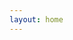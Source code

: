 ```yaml
---
layout: home
---
```


<script setup>
import { useData } from "vitepress";
import SiteHome from "vitepress-sls-blog-tmpl/SiteHome.vue";
import { PROPS } from "../.vitepress/props.js";

const { theme, localeIndex } = useData();

const hero = {
  name: "Проект Эдем",
  text: "Анархисткие коммуны",
  tagline: "Проект по созданию сети анархистких коммун сочетающие в себе как принципы социализма, так и рыночные",
  image: {
    src: theme.value.mainHeroImg,
    alt: "Project Edem logo",
  },
  actions: [
    {
      theme: "brand",
      text: `📃 About the project`,
      link: `/${localeIndex.value}/doc/about`,
    },
    {
      theme: "alt",
      text: `🗞️ News, articles, events`,
      link: `${PROPS.blogUrl}/${localeIndex.value}/recent/1`,
    },
    {
      theme: "alt",
      text: `📢 We in social media`,
      link: `/${localeIndex.value}/${theme.value.linksUrl}`,
    },
  ],
}
const features = [
  {
    icon: "🤝",
    title: "Новое общество",
    details: "Гармоничное равноправное общество, без вражды и сильного социального расслоения",
    linkText: "Читать о новом обществе",
    link: "/ru/doc/new-society",
  },
  {
    icon: "📖",
    title: "Гармоничная жизнь",
    details: "Каждый человек сможет построить гармоничную жизнь, где не надо упаиваться на работе и постоянно выживать, а можно заниматься творчеством и развиваться",
    linkText: "Читать о гармоничной жизни",
    link: "/ru/doc/harmony-live",
  },
  {
    icon: "⚔️",
    title: "Баланс труда и отдыха",
    details: "Рабочий день 4 часа, 20 часов в неделю. Используем современные технологии для облегчения труда",
    linkText: "Читать о балансе труда и отдыха",
    link: "/ru/doc/work-rest-balance",
  },
]
</script>

<SiteHome :hero="hero" :features="features">
</SiteHome>
